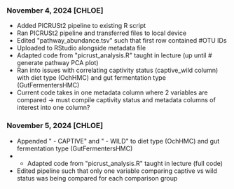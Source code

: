 ### November 4, 2024 [CHLOE]
* Added PICRUSt2 pipeline to existing R script
* Ran PICRUSt2 pipeline and transferred files to local device
* Edited "pathway_abundance.tsv" such that first row contained #OTU IDs
* Uploaded to RStudio alongside metadata file
* Adapted code from "picrust_analysis.R" taught in lecture (up until # generate pathway PCA plot)
* Ran into issues with correlating captivity status (captive_wild column) with diet type (OchHMC) and gut fermentation type (GutFermentersHMC)
* Current code takes in one metadata column where 2 variables are compared -> must compile captivity status and metadata columns of interest into one column? 

### November 5, 2024 [CHLOE]
* Appended " - CAPTIVE" and " - WILD" to diet type (OchHMC) and gut fermentation type (GutFermentersHMC)
* * Adapted code from "picrust_analysis.R" taught in lecture (full code)
* Edited pipeline such that only one variable comparing captive vs wild status was being compared for each comparison group
